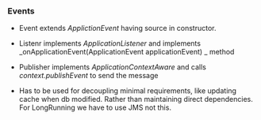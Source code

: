 ### Events
* Event extends _ApplictionEvent_ having source in constructor.
* Listenr implements _ApplicationListener_ and implements _onApplicationEvent(ApplicationEvent applicationEvent) _ method
* Publisher implements _ApplicationContextAware_ and calls _context.publishEvent_ to send the message

* Has to be used for decoupling minimal requirements, like updating cache when db modified. Rather than maintaining direct dependencies. For LongRunning we have to use JMS not this.